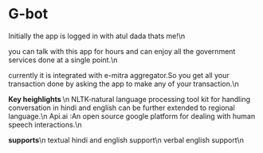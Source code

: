 # G-bot

Initially the app is logged in with atul dada thats me!\n

you can talk with this app for hours and can enjoy all the government services done at a single point.\n

currently it is integrated with e-mitra aggregator.So you get all your transaction done by asking the app to make any of your transaction.\n

<b>Key heighlights </b>\n
NLTK-natural language processing tool kit for handling conversation in hindi and english can be further extended to regional language.\n
Api.ai :An open source google platform for dealing with human speech interactions.\n

<b>supports</b>\n
textual hindi and english support\n
verbal english support\n


